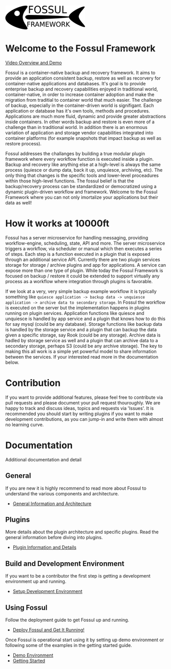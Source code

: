![](images/fossul_logo.png)
# Welcome to the Fossul Framework
[Video Overview and Demo](https://youtu.be/-sNdIpArabI)

Fossul is a container-native backup and recovery framework. It aims to provide an application consistent backup, restore as well as recorvery for container-native applications and databases. It's goal is to provide enterprise backup and recovery capabilities enjoyed in traditional world, container-native, in order to increase container adoption and make the migration from traditial to container world that much easier. The challenge of backup, especially in the container-driven world is signifigant. Each application or database has it's own tools, methods and procedures. Applications are much more fluid, dynamic and provide greater abstractions inside containers. In other words backup and restore is even more of a challenge than in traditional world. In addition there is an enormous variation of application and storage vendor capabilities integrated into container platforms (for example snapshots that impact backup as well as restore process).

Fossul addresses the challanges by building a true modular plugin framework where every workflow function is executed inside a plugin. Backup and recovery like anything else at a high-level is always the same process (quiesce or dump data, back it up, unquiesce, archiving, etc). The only thing that changes is the specific tools and lower-level proceadures within those high-level functions. The fossul belief is that the backup/recovery process can be standardized or democratized using a dynamic plugin-driven workflow and framework. Welcome to the Fossul Framework where you can not only imortalize your applications but their data as well!

# How it works at 10000ft
Fossul has a server microservice for handling messaging, providing workflow-engine, scheduling, state, API and more. The server microservice triggers a workflow, via scheduler or manual which then executes a series of steps. Each step is a function executed in a plugin that is exposed through an additional service API. Currently there are two plugin services storage for storage / archive plugins and app for applications. A service can expose more than one type of plugin. While today the Fossul Framework is focused on backup / restore it could be extended to support virtually any process as a workflow where integration through plugins is favorable. 

If we look at a very, very simple backup example workflow it is typically something like ```quiesce application -> backup data -> unquiesce application -> archive data to secondary storage```. In Fossul the workflow is executed on the server but the implementation happens in plugins running on plugin services. Application functions like quiesce and unquiesce is handled by app service and a plugin that knows how to do this for say mysql (could be any database). Storage functions like backup data is handled by the storage service and a plugin that can backup the data given a specific storage, say Rook (could be any storage). Archive data is hadled by storage service as well and a plugin that can archive data to a secondary storage, perhaps S3 (could be any archive storage). The key to making this all work is a simple yet powerful model to share information between the services. If your interested read more in the documentation below.

# Contribution
If you want to provide additional features, please feel free to contribute via pull requests and please document your pull request thouroughly. We are happy to track and discuss ideas, topics and requests via 'Issues'. It is recommended you should start by writing plugins if you want to make development contributions, as you can jump-in and write them with almost no learning curve.

# Documentation
Additional documentation and detail

## General
If you are new it is highly recommend to read more about Fossul to understand the various components and architecture.
* [General Information and Architecture](docs/GENERAL.md)

## Plugins
More details about the plugin architecture and specific plugins. Read the general information before diving into plugins.
* [Plugin Information and Details](docs/PLUGINS.md)

## Build and Development Environment
If you want to be a contributor the first step is getting a development environment up and running.
* [Setup Development Environment](docs/BUILD.md)

## Using Fossul
Follow the deployment guide to get Fossul up and running.
* [Deploy Fossul and Get It Running!](docs/DEPLOY.md)

Once Fossul is operational start using it by setting up demo environment or following some of the examples in the getting started guide.
* [Demo Environment](docs/DEMO.md)
* [Getting Started](docs/GETTING_STARTED.md)





